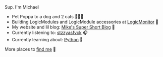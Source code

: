 Sup. I'm Michael

- Pet Poppa to a dog and 2 cats 🐶🐱🐱
- Building LogicModules and LogicModule accessories at [LogicMonitor](https://www.logicmonitor.com/) 🤖
- My website and lil blog: [Mike's Super Short Blog](https://michaelraymond.dev/) 📝
- Currently listening to: [stzzyasfvck](https://www.youtube.com/watch?v=lYrLM-6Zj80) 🎧
- Currently learning about: [Python](https://www.python.org/) 🐍

More places to [find me](https://michaelraymond.dev/links) 🔗
